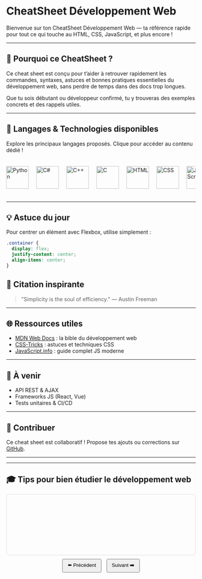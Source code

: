 # CheatSheet Développement Web

Bienvenue sur ton CheatSheet Développement Web — ta référence rapide pour tout ce qui touche au HTML, CSS, JavaScript, et plus encore !

---

## 🚀 Pourquoi ce CheatSheet ?

Ce cheat sheet est conçu pour t’aider à retrouver rapidement les commandes, syntaxes, astuces et bonnes pratiques essentielles du développement web, sans perdre de temps dans des docs trop longues.

Que tu sois débutant ou développeur confirmé, tu y trouveras des exemples concrets et des rappels utiles.

---

## 🧠 Langages & Technologies disponibles

Explore les principaux langages proposés. Clique pour accéder au contenu dédié !

<div class="lang-carousel">
  <a href="python.md"><img src="images/logos/python.png" alt="Python"></a>
  <a href="csharp.md"><img src="images/logos/csharp.png" alt="C#"></a>
  <a href="cpp.md"><img src="images/logos/cpp.png" alt="C++"></a>
  <a href="c.md"><img src="images/logos/c.png" alt="C"></a>
  <a href="html.md"><img src="images/logos/html.png" alt="HTML"></a>
  <a href="css.md"><img src="images/logos/css.png" alt="CSS"></a>
  <a href="javascript.md"><img src="images/logos/js.png" alt="JavaScript"></a>
  <a href="java.md"><img src="images/logos/java.png" alt="Java"></a>
</div>

<style>
.lang-carousel {
  display: flex;
  overflow: hidden;
  gap: 20px;
  animation: scroll 20s linear infinite;
  padding: 20px 0;
}

.lang-carousel:hover {
  animation-play-state: paused;
}

.lang-carousel a img {
  height: 60px;
  transition: transform 0.3s ease;
  filter: grayscale(50%);
}

.lang-carousel a:hover img {
  transform: scale(1.2);
  filter: grayscale(0%);
}

@keyframes scroll {
  0% { transform: translateX(0); }
  100% { transform: translateX(-50%); }
}

/* Responsive */
@media (max-width: 768px) {
  .lang-carousel {
    flex-wrap: wrap;
    justify-content: center;
    animation: none;
  }
}
</style>
---

## 💡 Astuce du jour

Pour centrer un élément avec Flexbox, utilise simplement :

```css
.container {
  display: flex;
  justify-content: center;
  align-items: center;
}
```

## 💬 Citation inspirante

> "Simplicity is the soul of efficiency." — Austin Freeman

---

## 🌐 Ressources utiles

- [MDN Web Docs](https://developer.mozilla.org) : la bible du développement web  
- [CSS-Tricks](https://css-tricks.com) : astuces et techniques CSS  
- [JavaScript.info](https://javascript.info) : guide complet JS moderne

---

## 🚧 À venir

- API REST & AJAX  
- Frameworks JS (React, Vue)  
- Tests unitaires & CI/CD

---

## 🤝 Contribuer

Ce cheat sheet est collaboratif ! Propose tes ajouts ou corrections sur [GitHub](https://github.com/tonrepo).

---

---

## 🎓 Tips pour bien étudier le développement web

<div style="max-width: 600px; margin: auto;">

<div id="tipSlides" style="border: 1px solid #ddd; padding: 20px; border-radius: 8px; font-size: 1.1em; min-height: 120px; display: flex; align-items: center; justify-content: center; transition: opacity 0.5s;">
  <!-- Le contenu des tips sera injecté ici -->
</div>

<div style="text-align: center; margin-top: 10px;">
  <button onclick="prevTip()" style="padding: 5px 12px; margin-right: 10px;">⬅️ Précédent</button>
  <button onclick="nextTip()" style="padding: 5px 12px;">Suivant ➡️</button>
</div>

</div>

<script>
  const tips = [
    "Fixe-toi des objectifs clairs : chaque jour, apprends un concept précis.",
    "Pratique beaucoup : écris du code, teste, expérimente.",
    "Utilise des projets concrets pour appliquer ce que tu apprends.",
    "N'hésite pas à relire et revoir plusieurs fois les notions difficiles.",
    "Fais des pauses régulières pour garder ta concentration et ta motivation.",
    "Participe à des communautés et discute avec d'autres développeurs.",
    "Documente ce que tu apprends, ça aide à mieux mémoriser.",
  ];

  let currentTip = 0;
  const tipDiv = document.getElementById('tipSlides');

  function showTip(index) {
    if(index < 0) index = tips.length - 1;
    if(index >= tips.length) index = 0;
    currentTip = index;
    tipDiv.style.opacity = 0;
    setTimeout(() => {
      tipDiv.textContent = tips[currentTip];
      tipDiv.style.opacity = 1;
    }, 300);
  }

  function nextTip() {
    showTip(currentTip + 1);
  }

  function prevTip() {
    showTip(currentTip - 1);
  }

  // Afficher le premier tip au chargement
  showTip(0);
</script>
